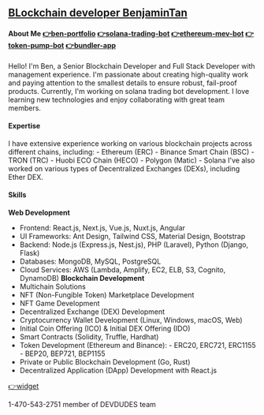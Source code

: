 ## [BLockchain developer BenjaminTan](https://t.me/blockchainDeveloper_Ben)
#### About Me [👉ben-portfolio](https://blockchaindeveloper-ben.vercel.app/)  [👉solana-trading-bot](https://benjamintan-bot.vercel.app/) [👉ethereum-mev-bot](https://benjamin-ether-bot.vercel.app/) [👉token-pump-bot](https://benjamintan-token-pump-bot.vercel.app/)   [👉bundler-app](https://benjamin-bundler-space.vercel.app/)
Hello! I'm Ben, a Senior Blockchain Developer and Full Stack Developer with management experience. I'm passionate about creating high-quality work and paying attention to the smallest details to ensure robust, fail-proof products.
Currently, I'm working on solana trading bot development. I love learning new technologies and enjoy collaborating with great team members.
#### Expertise
I have extensive experience working on various blockchain projects across different chains, including: - Ethereum (ERC) - Binance Smart Chain (BSC) - TRON (TRC) - Huobi ECO Chain (HECO) - Polygon (Matic) - Solana
I've also worked on various types of Decentralized Exchanges (DEXs), including Ether DEX.
#### Skills
 **Web Development**
- Frontend: React.js, Next.js, Vue.js, Nuxt.js, Angular
- UI Frameworks: Ant Design, Tailwind CSS, Material Design, Bootstrap
- Backend: Node.js (Express.js, Nest.js), PHP (Laravel), Python (Django, Flask)
- Databases: MongoDB, MySQL, PostgreSQL
- Cloud Services: AWS (Lambda, Amplify, EC2, ELB, S3, Cognito, DynamoDB)
**Blockchain Development**
- Multichain Solutions
- NFT (Non-Fungible Token) Marketplace Development
- NFT Game Development
- Decentralized Exchange (DEX) Development
- Cryptocurrency Wallet Development (Linux, Windows, macOS, Web)
- Initial Coin Offering (ICO) & Initial DEX Offering (IDO)
- Smart Contracts (Solidity, Truffle, Hardhat)
- Token Development (Ethereum and Binance):   - ERC20, ERC721, ERC1155   - BEP20, BEP721, BEP1155
- Private or Public Blockchain Development (Go, Rust)
- Decentralized Application (DApp) Development with React.js

[👉widget](https://benjamin-widget.vercel.app/)

1-470-543-2751
member of DEVDUDES team 
